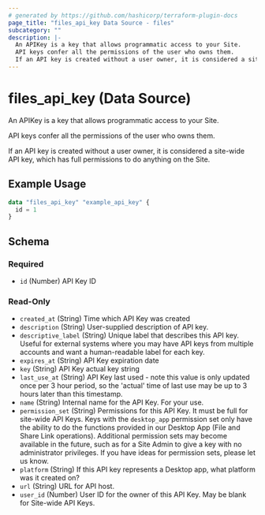 ```yaml
---
# generated by https://github.com/hashicorp/terraform-plugin-docs
page_title: "files_api_key Data Source - files"
subcategory: ""
description: |-
  An APIKey is a key that allows programmatic access to your Site.
  API keys confer all the permissions of the user who owns them.
  If an API key is created without a user owner, it is considered a site-wide API key, which has full permissions to do anything on the Site.
---
```


# files_api_key (Data Source)

An APIKey is a key that allows programmatic access to your Site.



API keys confer all the permissions of the user who owns them.

If an API key is created without a user owner, it is considered a site-wide API key, which has full permissions to do anything on the Site.

## Example Usage

```terraform
data "files_api_key" "example_api_key" {
  id = 1
}
```

<!-- schema generated by tfplugindocs -->
## Schema

### Required

- `id` (Number) API Key ID

### Read-Only

- `created_at` (String) Time which API Key was created
- `description` (String) User-supplied description of API key.
- `descriptive_label` (String) Unique label that describes this API key.  Useful for external systems where you may have API keys from multiple accounts and want a human-readable label for each key.
- `expires_at` (String) API Key expiration date
- `key` (String) API Key actual key string
- `last_use_at` (String) API Key last used - note this value is only updated once per 3 hour period, so the 'actual' time of last use may be up to 3 hours later than this timestamp.
- `name` (String) Internal name for the API Key.  For your use.
- `permission_set` (String) Permissions for this API Key. It must be full for site-wide API Keys.  Keys with the `desktop_app` permission set only have the ability to do the functions provided in our Desktop App (File and Share Link operations).  Additional permission sets may become available in the future, such as for a Site Admin to give a key with no administrator privileges.  If you have ideas for permission sets, please let us know.
- `platform` (String) If this API key represents a Desktop app, what platform was it created on?
- `url` (String) URL for API host.
- `user_id` (Number) User ID for the owner of this API Key.  May be blank for Site-wide API Keys.
